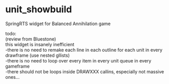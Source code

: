 unit_showbuild
==============

SpringRTS widget for Balanced Annihilation game

todo:<br/>
(review from Bluestone)<br/>
this widget is insanely inefficient<br/>
-there is no need to remake each line in each outline for each unit in every drawframe (use nested gllists)<br/>
-there is no need to loop over every item in every unit queue in every gameframe<br/>
-there should not be loops inside DRAWXXX callins, especially not massive ones...<br/> 

